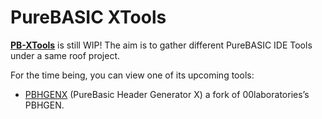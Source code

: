 # PureBASIC XTools

[__PB-XTools__](https://github.com/tajmone/pb-xtools) is still WIP! The aim is to gather different PureBASIC IDE Tools under a same roof project.

For the time being, you can view one of its upcoming tools:

- [PBHGENX](https://github.com/tajmone/pb-xtools/blob/pbhgenx/PBHGENX_README.md) (PureBasic Header Generator X) a fork of 00laboratories’s PBHGEN.

